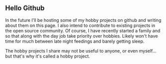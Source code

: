 ## Hello Github
In the future I'll be hosting some of my hobby projects on github and writing about them on this page. I also intend to contribute to existing projects in the open source community. Of course, I have recently started a family and so that along with the day job take priority over hobbies. Likely won't have time for much between late night feedings and barely getting sleep.

The hobby projects I share may not be useful to anyone, or even myself... but that's why it's called a hobby project. 

